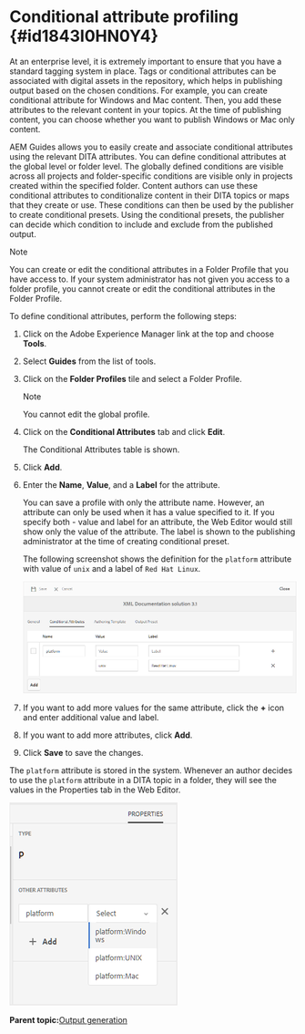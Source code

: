 # Conditional attribute profiling {#id1843I0HN0Y4}

At an enterprise level, it is extremely important to ensure that you have a standard tagging system in place. Tags or conditional attributes can be associated with digital assets in the repository, which helps in publishing output based on the chosen conditions. For example, you can create conditional attribute for Windows and Mac content. Then, you add these attributes to the relevant content in your topics. At the time of publishing content, you can choose whether you want to publish Windows or Mac only content.

AEM Guides allows you to easily create and associate conditional attributes using the relevant DITA attributes. You can define conditional attributes at the global level or folder level. The globally defined conditions are visible across all projects and folder-specific conditions are visible only in projects created within the specified folder. Content authors can use these conditional attributes to conditionalize content in their DITA topics or maps that they create or use. These conditions can then be used by the publisher to create conditional presets. Using the conditional presets, the publisher can decide which condition to include and exclude from the published output.

>[!NOTE]
>
> You can create or edit the conditional attributes in a Folder Profile that you have access to. If your system administrator has not given you access to a folder profile, you cannot create or edit the conditional attributes in the Folder Profile.

To define conditional attributes, perform the following steps:

1.  Click on the Adobe Experience Manager link at the top and choose **Tools**.

1.  Select **Guides** from the list of tools.

1.  Click on the **Folder Profiles** tile and select a Folder Profile.

    >[!NOTE]
    >
    > You cannot edit the global profile.

1.  Click on the **Conditional Attributes** tab and click **Edit**.

    The Conditional Attributes table is shown.

1.  Click **Add**.

1.  Enter the **Name**, **Value**, and a **Label** for the attribute.

    You can save a profile with only the attribute name. However, an attribute can only be used when it has a value specified to it. If you specify both - value and label for an attribute, the Web Editor would still show only the value of the attribute. The label is shown to the publishing administrator at the time of creating conditional preset.

    The following screenshot shows the definition for the `platform` attribute with value of `unix` and a label of `Red Hat Linux`.

    ![](images/add-profile.png)

1.  If you want to add more values for the same attribute, click the **+** icon and enter additional value and label.

1.  If you want to add more attributes, click **Add**.

1.  Click **Save** to save the changes.


The `platform` attribute is stored in the system. Whenever an author decides to use the `platform` attribute in a DITA topic in a folder, they will see the values in the Properties tab in the Web Editor.

![](images/properties-tab.png)

**Parent topic:**[Output generation](generate-output.md)


